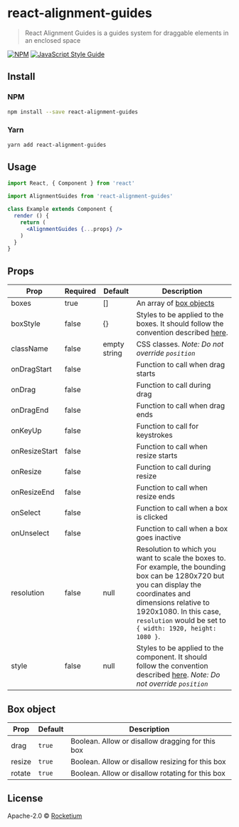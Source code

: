 # react-alignment-guides

> React Alignment Guides is a guides system for draggable elements in an enclosed space

[![NPM](https://img.shields.io/npm/v/react-alignment-guides.svg)](https://www.npmjs.com/package/react-alignment-guides) [![JavaScript Style Guide](https://img.shields.io/badge/code_style-standard-brightgreen.svg)](https://standardjs.com)

## Install

### NPM
```bash
npm install --save react-alignment-guides
```

### Yarn
```bash
yarn add react-alignment-guides
```    

## Usage

```jsx
import React, { Component } from 'react'

import AlignmentGuides from 'react-alignment-guides'

class Example extends Component {
  render () {
    return (
      <AlignmentGuides {...props} />
    )
  }
}
```

## Props
| Prop  | Required | Default | Description |
| ------------- | ------------- | ------------- | ------------- |
| boxes  | true | [] | An array of [box objects](#Box-object)  |
| boxStyle | false | {} | Styles to be applied to the boxes. It should follow the convention described [here](https://reactjs.org/docs/dom-elements.html#style). |
| className | false | empty string | CSS classes. _Note: Do not override `position`_ |
| onDragStart | false |  | Function to call when drag starts |
| onDrag | false |  | Function to call during drag |
| onDragEnd | false |  | Function to call when drag ends |
| onKeyUp | false |  | Function to call for keystrokes |
| onResizeStart | false |  | Function to call when resize starts |
| onResize | false |  | Function to call during resize |
| onResizeEnd | false |  | Function to call when resize ends |
| onSelect | false |  | Function to call when a box is clicked |
| onUnselect | false |  | Function to call when a box goes inactive |
| resolution | false | null | Resolution to which you want to scale the boxes to. For example, the bounding box can be 1280x720 but you can display the coordinates and dimensions relative to 1920x1080. In this case, `resolution` would be set to `{ width: 1920, height: 1080 }`. |
| style | false | null | Styles to be applied to the component. It should follow the convention described [here](https://reactjs.org/docs/dom-elements.html#style). _Note: Do not override `position`_ |

## Box object
| Prop | Default | Description |
| ------------- | ------------- | ------------- |
| drag | `true` | Boolean. Allow or disallow dragging for this box |
| resize | `true` | Boolean. Allow or disallow resizing for this box |
| rotate | `true` | Boolean. Allow or disallow rotating for this box |

## License

Apache-2.0 © [Rocketium](https://github.com/rocketium)
